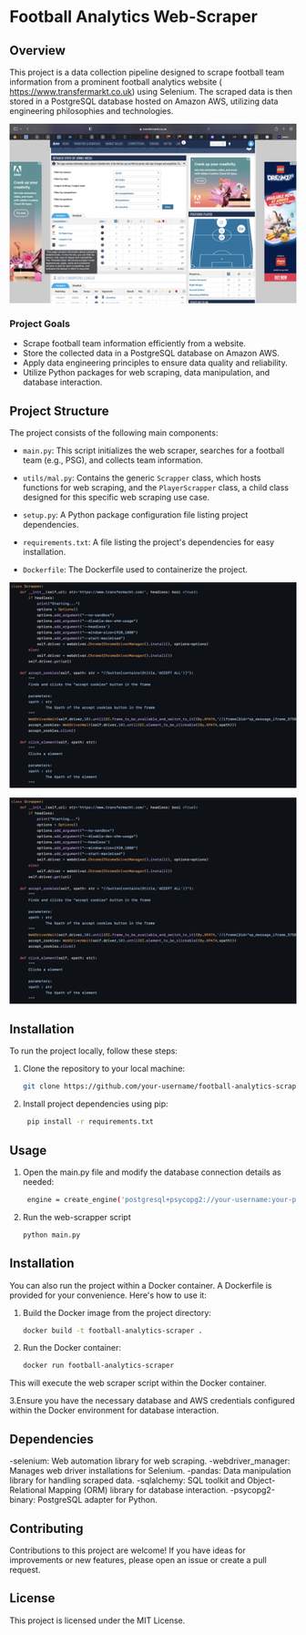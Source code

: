 
# Football Analytics Web-Scraper

## Overview

This project is a data collection pipeline designed to scrape football team information from a prominent football analytics website ( https://www.transfermarkt.co.uk) using Selenium. The scraped data is then stored in a PostgreSQL database hosted on Amazon AWS, utilizing data engineering philosophies and technologies.

![Transfermarkt Page where data will be scrapped](https://github.com/Manish-Sudhir/Web-Scrapper/blob/main/screen.png?raw=true)

### Project Goals

- Scrape football team information efficiently from a website.
- Store the collected data in a PostgreSQL database on Amazon AWS.
- Apply data engineering principles to ensure data quality and reliability.
- Utilize Python packages for web scraping, data manipulation, and database interaction.

## Project Structure

The project consists of the following main components:

- `main.py`: This script initializes the web scraper, searches for a football team (e.g., PSG), and collects team information.

- `utils/mal.py`: Contains the generic `Scrapper` class, which hosts functions for web scraping, and the `PlayerScrapper` class, a child class designed for this specific web scraping use case.

- `setup.py`: A Python package configuration file listing project dependencies.

- `requirements.txt`: A file listing the project's dependencies for easy installation.
  
-  `Dockerfile`: The Dockerfile used to containerize the project.

![Created a general web-scrapper class](https://github.com/Manish-Sudhir/Web-Scrapper/blob/main/scrapper.png?raw=true)

![Scrapper that scrapes for player data](https://github.com/Manish-Sudhir/Web-Scrapper/blob/main/scrapper.png?raw=true)

## Installation

To run the project locally, follow these steps:

1. Clone the repository to your local machine:

   ```bash
   git clone https://github.com/your-username/football-analytics-scraper.git

2. Install project dependencies using pip:
   ```bash
    pip install -r requirements.txt

## Usage

1. Open the main.py file and modify the database connection details as needed:
   ```bash
    engine = create_engine('postgresql+psycopg2://your-username:your-password@your-database-url:5432/your-database-name')

2. Run the web-scrapper script
   ```bash
   python main.py

## Installation

You can also run the project within a Docker container. A Dockerfile is provided for your convenience. Here's how to use it:

1. Build the Docker image from the project directory:
   ```bash
   docker build -t football-analytics-scraper .

2. Run the Docker container:
   ```bash
   docker run football-analytics-scraper
This will execute the web scraper script within the Docker container.

3.Ensure you have the necessary database and AWS credentials configured within the Docker environment for database interaction.

## Dependencies

-selenium: Web automation library for web scraping.
-webdriver_manager: Manages web driver installations for Selenium.
-pandas: Data manipulation library for handling scraped data.
-sqlalchemy: SQL toolkit and Object-Relational Mapping (ORM) library for database interaction.
-psycopg2-binary: PostgreSQL adapter for Python.

## Contributing

Contributions to this project are welcome! If you have ideas for improvements or new features, please open an issue or create a pull request.

## License

This project is licensed under the MIT License.







